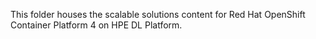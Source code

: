 This folder houses the scalable solutions content for Red Hat OpenShift Container Platform 4 on HPE DL Platform. 
